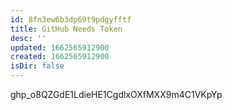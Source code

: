```yaml
---
id: 8fn3ew6b3dp69t9pdgyfftf
title: GitHub Needs Token
desc: ''
updated: 1662565912900
created: 1662565912900
isDir: false
---
```

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